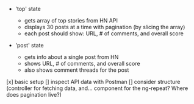 - 'top' state
  - gets array of top stories from HN API
  - displays 30 posts at a time with pagination (by slicing the array)
  - each post should show: URL, # of comments, and overall score

- 'post' state
  - gets info about a single post from HN
  - shows URL, # of comments, and overall score
  - also shows comment threads for the post

[x] basic setup
[] inspect API data with Postman
[] consider structure (controller for fetching data, and... component for the ng-repeat? Where does pagination live?)
